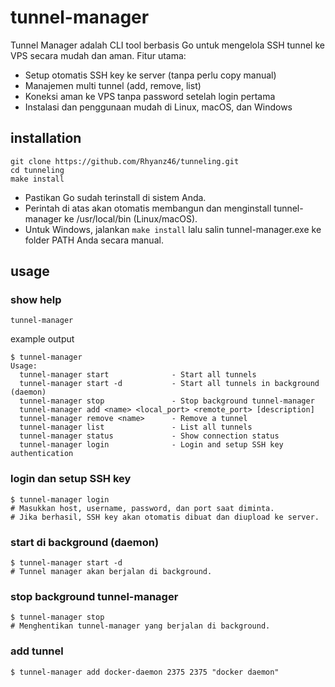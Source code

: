 # tunnel-manager

Tunnel Manager adalah CLI tool berbasis Go untuk mengelola SSH tunnel ke VPS secara mudah dan aman. Fitur utama:
- Setup otomatis SSH key ke server (tanpa perlu copy manual)
- Manajemen multi tunnel (add, remove, list)
- Koneksi aman ke VPS tanpa password setelah login pertama
- Instalasi dan penggunaan mudah di Linux, macOS, dan Windows

## installation

```
git clone https://github.com/Rhyanz46/tunneling.git
cd tunneling
make install
```

- Pastikan Go sudah terinstall di sistem Anda.
- Perintah di atas akan otomatis membangun dan menginstall tunnel-manager ke /usr/local/bin (Linux/macOS).
- Untuk Windows, jalankan `make install` lalu salin tunnel-manager.exe ke folder PATH Anda secara manual.

## usage
### show help
```
tunnel-manager
```
example output
```
$ tunnel-manager     
Usage:
  tunnel-manager start              - Start all tunnels
  tunnel-manager start -d           - Start all tunnels in background (daemon)
  tunnel-manager stop               - Stop background tunnel-manager
  tunnel-manager add <name> <local_port> <remote_port> [description]
  tunnel-manager remove <name>      - Remove a tunnel
  tunnel-manager list               - List all tunnels
  tunnel-manager status             - Show connection status
  tunnel-manager login              - Login and setup SSH key authentication
```

### login dan setup SSH key
```
$ tunnel-manager login
# Masukkan host, username, password, dan port saat diminta.
# Jika berhasil, SSH key akan otomatis dibuat dan diupload ke server.
```

### start di background (daemon)
```
$ tunnel-manager start -d
# Tunnel manager akan berjalan di background.
```

### stop background tunnel-manager
```
$ tunnel-manager stop
# Menghentikan tunnel-manager yang berjalan di background.
```

### add tunnel
```
$ tunnel-manager add docker-daemon 2375 2375 "docker daemon"
```

